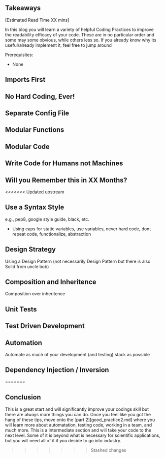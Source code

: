 ## Takeaways

[Estimated Read Time XX mins]

In this blog you will learn a variety of helpful Coding Practices to improve the readability efficacy of your code. These are in no particular order and some may some obvious, while others less so. If you already know why its useful/already implement it, feel free to jump around 

Prerequisites:
- None

## Imports First

## No Hard Coding, Ever!

## Separate Config File

## Modular Functions

## Modular Code

## Write Code for Humans not Machines

## Will you Remember this in XX Months?

<<<<<<< Updated upstream
## Use a Syntax Style

e.g., pep8, google style guide, black, etc. 

- Using caps for static variables, use variables, never hard code, dont repeat code, functionalize, abstraction

## Design Strategy

Using a Design Pattern (not necessarily Design Pattern but there is also Solid from uncle bob)

## Composition and Inheritence

Composition over inheritence


## Unit Tests


## Test Driven Development


## Automation

Automate as much of your development (and testing) stack as possible

## Dependency Injection / Inversion
=======
## Conclusion

This is a great start and will significantly improve your codings skill but there are always more things you can do. Once you feel like you got the hang of these tips, move onto the [part 2][good_practice2.md] where you will learn more about automatation, testing code, working in a team, and much more. This is a intermediate section and will take your code to the next level. Some of it is beyond what is necessary for scientific applications, but you will need all of it if you decide to go into industry. 
>>>>>>> Stashed changes
